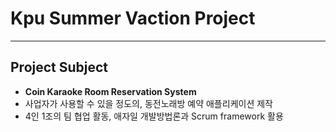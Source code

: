 Kpu Summer Vaction Project 
=============
* * *    

## Project Subject    
* **Coin Karaoke Room Reservation System**
* 사업자가 사용할 수 있을 정도의, 동전노래방 예약 애플리케이션 제작    
* 4인 1조의 팀 협업 활동, 애자일 개발방법론과 Scrum framework 활용 
